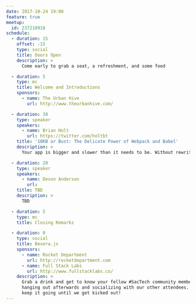 ```yaml
---
date: 2017-10-24 19:00
feature: true
meetup:
  id: 237210918
schedule:
  - duration: 15
    offset: -15
    type: social
    title: Doors Open
    description: >
      Come early to grab a seat, a refreshment, and some food

  - duration: 5
    type: mc
    title: Welcome and Introductions
    sponsors:
      - name: The Urban Hive
        url: http://www.theurbanhive.com/

  - duration: 30
    type: speaker
    speakers:
      - name: Brian Holt
        url: https://twitter.com/holtbt
    title: '10KB or Bust: The Delicate Power of Webpack and Babel'
    description: >
      Your app is bigger and slower than it needs to be. Without rewriting app code we can squeeze more performance out of your code by tweaking Webpack and Babel. These tools are immensely powerful but it's a delicate dance to get them to play nice. This talk is full of tips and tricks to get you there.

  - duration: 20
    type: speaker
    speakers:
      - name: Devon Anderson
        url:
    title: TBD
    description: >
      TBD

  - duration: 5
    type: mc
    title: Closing Remarks

  - duration: 0
    type: social
    title: Bevera.js
    sponsors:
      - name: Rocket Department
        url: http://rocketdepartment.com
      - name: Full Stack Labs
        url: http://www.fullstacklabs.co/
    description: >
      Grab a drink and get to know your fellow #SacTech community members by
      hanging out afterwards and socializing with our other attendees. We'll
      keep it going until we get kicked out!
---
```

